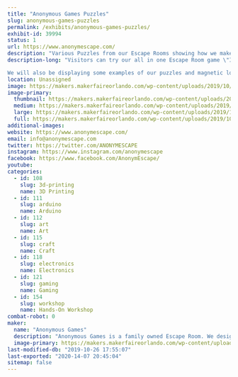 ```yaml
---
title: "Anonymous Games Puzzles"
slug: anonymous-games-puzzles
permalink: /exhibits/anonymous-games-puzzles/
exhibit-id: 39994
status: 1
url: https://www.anonymescape.com/
description: "Various Puzzles from our Escape Rooms showing how we make our Escape Rooms"
description-long: "Visitors can try our all in one Escape Room game \"Internal Threat\". It's a portable puzzle box that takes about 15-20 minutes to play. You have to decipher codes and use your brains to find the double agent. 

We will also be displaying some examples of our puzzles and magnetic locks to explain how our Escape Rooms function."
location: Unassigned
image: https://makers.makerfaireorlando.com/wp-content/uploads/2019/10/DSC_0814-768x1024.jpg
image-primary:
  thumbnail: https://makers.makerfaireorlando.com/wp-content/uploads/2019/10/DSC_0814-150x150.jpg
  medium: https://makers.makerfaireorlando.com/wp-content/uploads/2019/10/DSC_0814-225x300.jpg
  large: https://makers.makerfaireorlando.com/wp-content/uploads/2019/10/DSC_0814-768x1024.jpg
  full: https://makers.makerfaireorlando.com/wp-content/uploads/2019/10/DSC_0814.jpg
additional-images:
website: https://www.anonymescape.com/
email: info@anonymescape.com
twitter: https://twitter.com/ANONYMESCAPE
instagram: https://www.instagram.com/anonymescape
facebook: https://www.facebook.com/AnonymEscape/
youtube: 
categories:
  - id: 108
    slug: 3d-printing
    name: 3D Printing
  - id: 111
    slug: arduino
    name: Arduino
  - id: 112
    slug: art
    name: Art
  - id: 115
    slug: craft
    name: Craft
  - id: 118
    slug: electronics
    name: Electronics
  - id: 121
    slug: gaming
    name: Gaming
  - id: 154
    slug: workshop
    name: Hands-On Workshop
combat-robot: 0
maker:
  name: "Anonymous Games"
  description: "Anonymous Games is a family owned Escape Room. We design and build all of our puzzles in house using Maker friendly tools, such as raspberry pi, Arduino, 3D printers."
  image-primary: https://makers.makerfaireorlando.com/wp-content/uploads/2019/10/PATCH-LOGO-BLACK-1024x1024.jpg
last-modified-db: "2019-10-26 17:55:07"
last-exported: "2020-14-07 20:45:04"
sitemap: false
---
```

